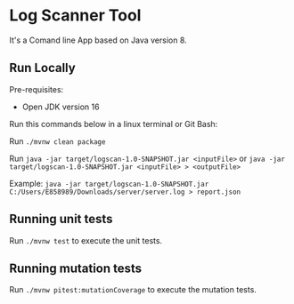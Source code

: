# Log Scanner Tool

It's a Comand line App based on Java version 8.


## Run Locally
Pre-requisites:
  - Open JDK version 16 
  
Run this commands below in a linux terminal or Git Bash:

Run `./mvnw clean package`

Run `java -jar target/logscan-1.0-SNAPSHOT.jar <inputFile>` or `java -jar target/logscan-1.0-SNAPSHOT.jar <inputFile> > <outputFile>`

Example: `java -jar target/logscan-1.0-SNAPSHOT.jar C:/Users/E858989/Downloads/server/server.log > report.json`


## Running unit tests

Run `./mvnw test` to execute the unit tests.

## Running mutation tests

Run `./mvnw pitest:mutationCoverage` to execute the mutation tests.
